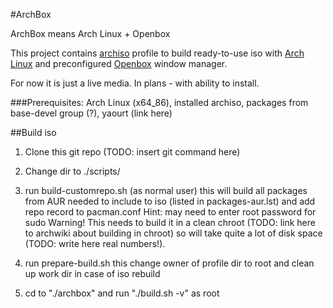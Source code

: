 #ArchBox

ArchBox means Arch Linux + Openbox

This project contains [archiso](https://wiki.archlinux.org/index.php/archiso) profile to build ready-to-use iso with [Arch Linux](https://www.archlinux.org/) and preconfigured [Openbox](http://openbox.org) window manager.

For now it is just a live media. In plans - with ability to install.

###Prerequisites:
Arch Linux (x64_86), installed archiso, packages from base-devel group (?), yaourt (link here)

##Build iso

1. Clone this git repo 
    (TODO: insert git command here)

2. Change dir to ./scripts/

3. run build-customrepo.sh (as normal user)
    this will build all packages from AUR needed to include to iso (listed in packages-aur.lst) and add repo record to pacman.conf
    Hint: may need to enter root password for sudo
    Warning! This needs to build it in a clean chroot (TODO: link here to archwiki about building in chroot) so will take quite a lot of disk space (TODO: write here real numbers!).

4. run prepare-build.sh
    this change owner of profile dir to root and clean up work dir in case of iso rebuild

5. cd to "./archbox" and run "./build.sh -v" as root

